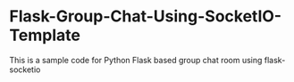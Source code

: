 # Flask-Group-Chat-Using-SocketIO-Template
This is a sample code for Python Flask based group chat room using flask-socketio
